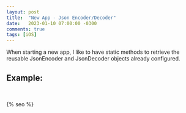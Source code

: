 ```yaml
---
layout: post
title:  "New App - Json Encoder/Decoder"
date:   2023-01-10 07:00:00 -0300
comments: true
tags: [iOS]
---
```


When starting a new app, I like to have static methods to retrieve the reusable JsonEncoder and JsonDecoder objects already configured.

## Example:

<script src="https://gist.github.com/mdb1/2f82f85add839d90dd86d56c5f6d50c7.js"></script>

<br>

<!-- Do not remove - SEO meta tags -->
{% seo %}